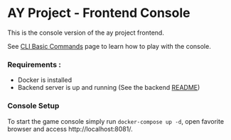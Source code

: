 # AY Project - Frontend Console

This is the console version of the ay project frontend. 

See [CLI Basic Commands](https://github.com/ay-project/ay-project-backend/wiki/CLI-Basic-Commands) page to learn how to play with the console.

### Requirements : 
 - Docker is installed
 - Backend server is up and running (See the backend [README](https://github.com/ay-project/ay-project-backend/blob/master/README.md))
  
### Console Setup
To start the game console simply run `docker-compose up -d`, open favorite browser and access http://localhost:8081/.
